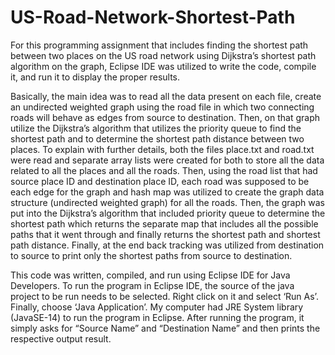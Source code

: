 # US-Road-Network-Shortest-Path

For this programming assignment that includes finding the shortest path between two 
places on the US road network using Dijkstra’s shortest path algorithm on the graph, Eclipse IDE 
was utilized to write the code, compile it, and run it to display the proper results.

Basically, the main idea was to read all the data present on each file, create an undirected 
weighted graph using the road file in which two connecting roads will behave as edges from 
source to destination. Then, on that graph utilize the Dijkstra’s algorithm that utilizes the priority 
queue to find the shortest path and to determine the shortest path distance between two places.
To explain with further details, both the files place.txt and road.txt were read and separate array
lists were created for both to store all the data related to all the places and all the roads. Then, 
using the road list that had source place ID and destination place ID, each road was supposed to 
be each edge for the graph and hash map was utilized to create the graph data structure 
(undirected weighted graph) for all the roads. Then, the graph was put into the Dijkstra’s 
algorithm that included priority queue to determine the shortest path which returns the separate 
map that includes all the possible paths that it went through and finally returns the shortest path
and shortest path distance. Finally, at the end back tracking was utilized from destination to 
source to print only the shortest paths from source to destination.

This code was written, compiled, and run using Eclipse IDE for Java Developers. To run
the program in Eclipse IDE, the source of the java project to be run needs to be selected. Right 
click on it and select ‘Run As’. Finally, choose ‘Java Application’. My computer had JRE 
System library (JavaSE-14) to run the program in Eclipse. After running the program, it simply 
asks for “Source Name” and “Destination Name” and then prints the respective output result.

